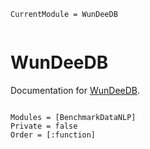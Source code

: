 ```@meta
CurrentModule = WunDeeDB
```

```@contents

```


# WunDeeDB

Documentation for [WunDeeDB](https://github.com/mantzaris/WunDeeDB.jl).

```@index
```

```@autodocs
Modules = [BenchmarkDataNLP]
Private = false
Order = [:function]
```